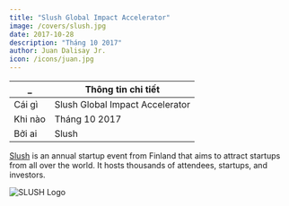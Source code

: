 ```yaml
---
title: "Slush Global Impact Accelerator"
image: /covers/slush.jpg
date: 2017-10-28
description: "Tháng 10 2017"
author: Juan Dalisay Jr.
icon: /icons/juan.jpg
---
```



_ | Thông tin chi tiết
--- | ---
Cái gì | Slush Global Impact Accelerator
Khi nào | Tháng 10 2017
Bởi ai | Slush


[Slush](http://www.slush.org) is an annual startup event from Finland that aims to attract startups from all over the world. It hosts thousands of attendees, startups, and investors.

![SLUSH Logo](https://sorasystem.sirv.com/logos/slush.png)

